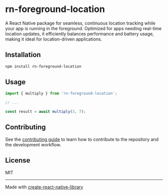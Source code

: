 # rn-foreground-location

A React Native package for seamless, continuous location tracking while your app is running in the foreground. Optimized for apps needing real-time location updates, it efficiently balances performance and battery usage, making it ideal for location-driven applications.

## Installation

```sh
npm install rn-foreground-location
```

## Usage


```js
import { multiply } from 'rn-foreground-location';

// ...

const result = await multiply(3, 7);
```


## Contributing

See the [contributing guide](CONTRIBUTING.md) to learn how to contribute to the repository and the development workflow.

## License

MIT

---

Made with [create-react-native-library](https://github.com/callstack/react-native-builder-bob)
